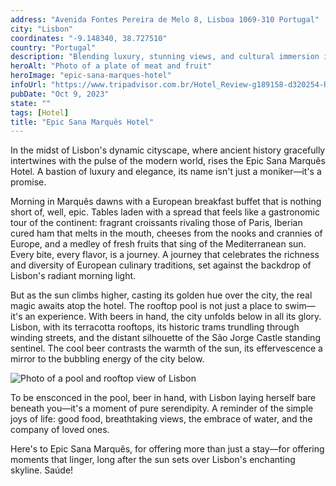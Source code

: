 ```yaml
---
address: "Avenida Fontes Pereira de Melo 8, Lisboa 1069-310 Portugal"
city: "Lisbon"
coordinates: "-9.148340, 38.727510"
country: "Portugal"
description: "Blending luxury, stunning views, and cultural immersion into an unforgettable sensory escape"
heroAlt: "Photo of a plate of meat and fruit"
heroImage: "epic-sana-marques-hotel"
infoUrl: "https://www.tripadvisor.com.br/Hotel_Review-g189158-d320254-Reviews-EPIC_SANA_Marques_Hotel-Lisbon_Lisbon_District_Central_Portugal.html"
pubDate: "Oct 9, 2023"
state: ""
tags: [Hotel]
title: "Epic Sana Marquês Hotel"
---
```


In the midst of Lisbon's dynamic cityscape, where ancient history gracefully intertwines with the pulse of the modern world, rises the Epic Sana Marquês Hotel. A bastion of luxury and elegance, its name isn't just a moniker—it's a promise.

Morning in Marquês dawns with a European breakfast buffet that is nothing short of, well, epic. Tables laden with a spread that feels like a gastronomic tour of the continent: fragrant croissants rivaling those of Paris, Iberian cured ham that melts in the mouth, cheeses from the nooks and crannies of Europe, and a medley of fresh fruits that sing of the Mediterranean sun. Every bite, every flavor, is a journey. A journey that celebrates the richness and diversity of European culinary traditions, set against the backdrop of Lisbon's radiant morning light.

But as the sun climbs higher, casting its golden hue over the city, the real magic awaits atop the hotel. The rooftop pool is not just a place to swim—it's an experience. With beers in hand, the city unfolds below in all its glory. Lisbon, with its terracotta rooftops, its historic trams trundling through winding streets, and the distant silhouette of the São Jorge Castle standing sentinel. The cool beer contrasts the warmth of the sun, its effervescence a mirror to the bubbling energy of the city below.

![Photo of a pool and rooftop view of Lisbon](/epic-sana-marques-hotel-pool.webp)

To be ensconced in the pool, beer in hand, with Lisbon laying herself bare beneath you—it's a moment of pure serendipity. A reminder of the simple joys of life: good food, breathtaking views, the embrace of water, and the company of loved ones.

Here's to Epic Sana Marquês, for offering more than just a stay—for offering moments that linger, long after the sun sets over Lisbon's enchanting skyline. Saúde!
